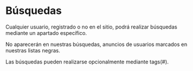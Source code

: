 Búsquedas
=========

Cualquier usuario, registrado o no en el sitio, podrá realizar búsquedas mediante un apartado específico.

No aparecerán en nuestras búsquedas, anuncios de usuarios marcados en nuestras listas negras.

Las búsquedas pueden realizarse opcionalmente mediante tags(#). 

